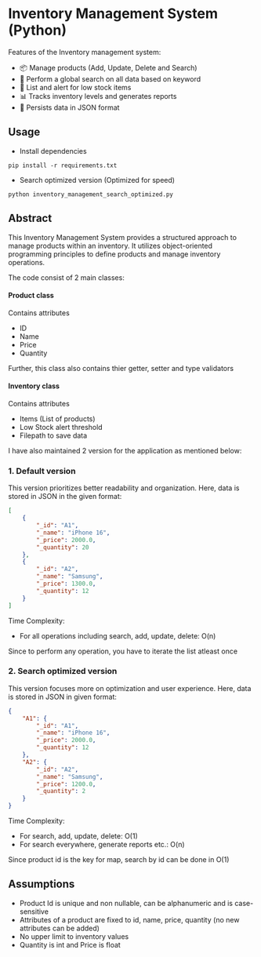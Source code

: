 # Inventory Management System (Python)

Features of the Inventory management system:
- 📦 Manage products (Add, Update, Delete and Search) 
- 🔎 Perform a global search on all data based on keyword
- 🔻 List and alert for low stock items
- 📊 Tracks inventory levels and generates reports
- 💾 Persists data in JSON format

## Usage
- Install dependencies
```shell
pip install -r requirements.txt
```
- Search optimized version (Optimized for speed)
```shell
python inventory_management_search_optimized.py
```

## Abstract
This Inventory Management System provides a structured approach to manage products within an inventory. It utilizes object-oriented programming principles to define products and manage inventory operations.

The code consist of 2 main classes:
#### Product class
Contains attributes
- ID
- Name
- Price
- Quantity

Further, this class also contains thier getter, setter and type validators
#### Inventory class
Contains attributes
- Items (List of products)
- Low Stock alert threshold
- Filepath to save data

I have also maintained 2 version for the application as mentioned below:
### 1. Default version 
This version prioritizes better readability and organization. Here,  data is stored in JSON in the given format:
```json
[
    {
        "_id": "A1",
        "_name": "iPhone 16",
        "_price": 2000.0,
        "_quantity": 20
    },
    {
        "_id": "A2",
        "_name": "Samsung",
        "_price": 1300.0,
        "_quantity": 12
    }
]
```

Time Complexity:
- For all operations including search, add, update, delete: O(n)

Since to perform any operation, you have to iterate the list atleast once

### 2. Search optimized version 
This version focuses more on optimization and user experience. Here, data is stored in JSON in given format:
```json
{
    "A1": {
        "_id": "A1",
        "_name": "iPhone 16",
        "_price": 2000.0,
        "_quantity": 12
    },
    "A2": {
        "_id": "A2",
        "_name": "Samsung",
        "_price": 1200.0,
        "_quantity": 2
    }
}
```

Time Complexity:
- For search, add, update, delete: O(1)
- For search everywhere, generate reports etc.: O(n)

Since product id is the key for map, search by id can be done in O(1)
## Assumptions
- Product Id is unique and non nullable, can be alphanumeric  and is case-sensitive
- Attributes of a product are fixed to id, name, price, quantity (no new attributes can be added)
- No upper limit to inventory values
- Quantity is int and Price is float
